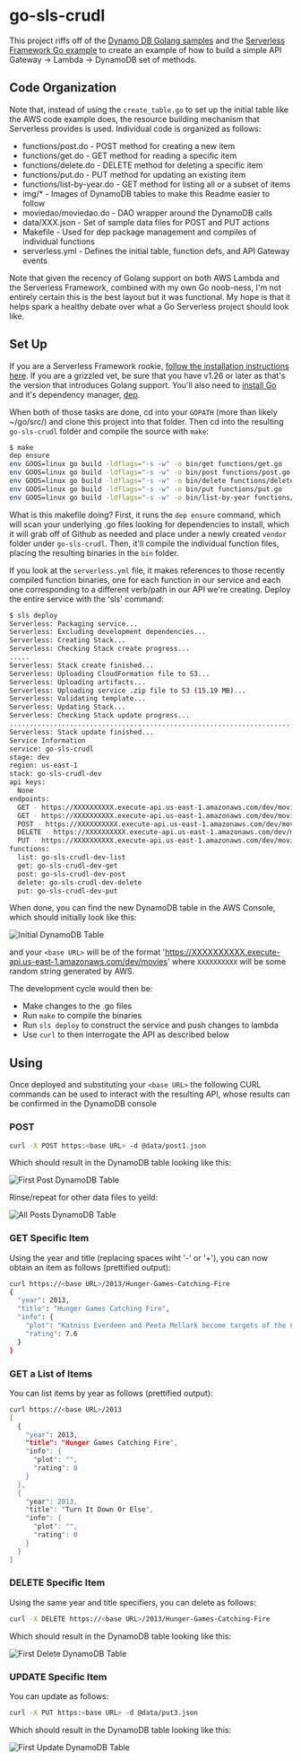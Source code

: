 # go-sls-crudl

This project riffs off of the [Dynamo DB Golang samples](https://github.com/awsdocs/aws-doc-sdk-examples/tree/master/go/example_code/dynamodb) and the [Serverless Framework Go example](https://serverless.com/blog/framework-example-golang-lambda-support/) to create an example of how to build a simple API Gateway -> Lambda -> DynamoDB set of methods.

## Code Organization
Note that, instead of using the `create_table.go` to set up the initial table like the AWS code example does, the resource building mechanism that Serverless provides is used.  Individual code is organized as follows:

* functions/post.do - POST method for creating a new item
* functions/get.do - GET method for reading a specific item
* functions/delete.do - DELETE method for deleting a specific item
* functions/put.do - PUT method for updating an existing item
* functions/list-by-year.do - GET method for listing all or a subset of items
* img/* - Images of DynamoDB tables to make this Readme easier to follow
* moviedao/moviedao.do - DAO wrapper around the DynamoDB calls
* data/XXX.json - Set of sample data files for POST and PUT actions
* Makefile - Used for dep package management and compiles of individual functions
* serverless.yml - Defines the initial table, function defs, and API Gateway events

Note that given the recency of Golang support on both AWS Lambda and the Serverless Framework, combined with my own Go noob-ness, I'm not entirely certain this is the best layout but it was functional.  My hope is that it helps spark a healthy debate over what a Go Serverless project should look like.

## Set Up
If you are a Serverless Framework rookie, [follow the installation instructions here](https://serverless.com/blog/anatomy-of-a-serverless-app/#setup).  If you are a grizzled vet, be sure that you have v1.26 or later as that's the version that introduces Golang support.  You'll also need to [install Go](https://golang.org/doc/install) and it's dependency manager, [dep](https://github.com/golang/dep).

When both of those tasks are done, cd into your `GOPATH` (more than likely ~/go/src/) and clone this project into that folder.  Then cd into the resulting `go-sls-crudl` folder and compile the source with `make`:

```bash
$ make
dep ensure
env GOOS=linux go build -ldflags="-s -w" -o bin/get functions/get.go
env GOOS=linux go build -ldflags="-s -w" -o bin/post functions/post.go
env GOOS=linux go build -ldflags="-s -w" -o bin/delete functions/delete.go
env GOOS=linux go build -ldflags="-s -w" -o bin/put functions/put.go
env GOOS=linux go build -ldflags="-s -w" -o bin/list-by-year functions/list-by-year.go
```
What is this makefile doing?  First, it runs the `dep ensure` command, which will scan your underlying .go files looking for dependencies to install, which it will grab off of Github as needed and place under a newly created `vendor` folder under `go-sls-crudl`.  Then, it'll compile the individual function files, placing the resulting binaries in the `bin` folder.

If you look at the `serverless.yml` file, it makes references to those recently compiled function binaries, one for each function in our service and each one corresponding to a different verb/path in our API we're creating.  Deploy the entire service with the 'sls' command:

```bash
$ sls deploy
Serverless: Packaging service...
Serverless: Excluding development dependencies...
Serverless: Creating Stack...
Serverless: Checking Stack create progress...
.....
Serverless: Stack create finished...
Serverless: Uploading CloudFormation file to S3...
Serverless: Uploading artifacts...
Serverless: Uploading service .zip file to S3 (15.19 MB)...
Serverless: Validating template...
Serverless: Updating Stack...
Serverless: Checking Stack update progress...
...................................................................................................
Serverless: Stack update finished...
Service Information
service: go-sls-crudl
stage: dev
region: us-east-1
stack: go-sls-crudl-dev
api keys:
  None
endpoints:
  GET - https://XXXXXXXXXX.execute-api.us-east-1.amazonaws.com/dev/movies/{year}
  GET - https://XXXXXXXXXX.execute-api.us-east-1.amazonaws.com/dev/movies/{year}/{title}
  POST - https://XXXXXXXXXX.execute-api.us-east-1.amazonaws.com/dev/movies
  DELETE - https://XXXXXXXXXX.execute-api.us-east-1.amazonaws.com/dev/movies/{year}/{title}
  PUT - https://XXXXXXXXXX.execute-api.us-east-1.amazonaws.com/dev/movies
functions:
  list: go-sls-crudl-dev-list
  get: go-sls-crudl-dev-get
  post: go-sls-crudl-dev-post
  delete: go-sls-crudl-dev-delete
  put: go-sls-crudl-dev-put
```

When done, you can find the new DynamoDB table in the AWS Console, which should initially look like this:

![Initial DynamoDB Table](/img/initialDynamoDBTable.jpg)

and your `<base URL>` will be of the format 'https://XXXXXXXXXX.execute-api.us-east-1.amazonaws.com/dev/movies' where `XXXXXXXXXX` will be some random string generated by AWS.

The development cycle would then be:

* Make changes to the .go files
* Run `make` to compile the binaries
* Run `sls deploy` to construct the service and push changes to lambda
* Use `curl` to then interrogate the API as described below

## Using
Once deployed and substituting your `<base URL>` the following CURL commands can be used to interact with the resulting API, whose results can be confirmed in the DynamoDB console

### POST

```bash
curl -X POST https:<base URL> -d @data/post1.json
```
Which should result in the DynamoDB table looking like this:

![First Post DynamoDB Table](/img/firstPostDynamoDBTable.jpg)

Rinse/repeat for other data files to yeild:

![All Posts DynamoDB Table](/img/allPostsDynamoDBTable.jpg)

### GET Specific Item
Using the year and title (replacing spaces wiht '-' or '+'), you can now obtain an item as follows (prettified output):
```bash
curl https://<base URL>/2013/Hunger-Games-Catching-Fire
{
  "year": 2013,
  "title": "Hunger Games Catching Fire",
  "info": {
    "plot": "Katniss Everdeen and Peeta Mellark become targets of the Capitol after their victory in the 74th Hunger Games sparks a rebellion in the Districts of Panem.",
    "rating": 7.6
  }
}
```

### GET a List of Items
You can list items by year as follows (prettified output):
```bash
curl https://<base URL>/2013
[
  {
    "year": 2013,
    "title": "Hunger Games Catching Fire",
    "info": {
      "plot": "",
      "rating": 0
    }
  },
  {
    "year": 2013,
    "title": "Turn It Down Or Else",
    "info": {
      "plot": "",
      "rating": 0
    }
  }
]
```

### DELETE Specific Item
Using the same year and title specifiers, you can delete as follows:
```bash
curl -X DELETE https://<base URL>/2013/Hunger-Games-Catching-Fire
```
Which should result in the DynamoDB table looking like this:

![First Delete DynamoDB Table](/img/firstDeleteDynamoDBTable.jpg)

### UPDATE Specific Item
You can update as follows:
```bash
curl -X PUT https:<base URL> -d @data/put3.json
```
Which should result in the DynamoDB table looking like this:

![First Update DynamoDB Table](/img/firstUpdateDynamoDBTable.jpg)
